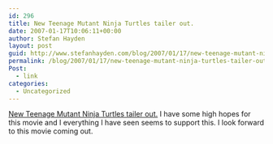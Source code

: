 ```yaml
---
id: 296
title: New Teenage Mutant Ninja Turtles tailer out.
date: 2007-01-17T10:06:11+00:00
author: Stefan Hayden
layout: post
guid: http://www.stefanhayden.com/blog/2007/01/17/new-teenage-mutant-ninja-turtles-tailer-out/
permalink: /blog/2007/01/17/new-teenage-mutant-ninja-turtles-tailer-out/
Post:
  - link
categories:
  - Uncategorized
---
```

<p><a href="http://www.apple.com/trailers/wb/teenagemutantninjaturtles/trailer2/">New Teenage Mutant Ninja Turtles tailer out.</a> I have some high hopes for this movie and I everything I have seen seems to support this. I look forward to this movie coming out.
</p>
